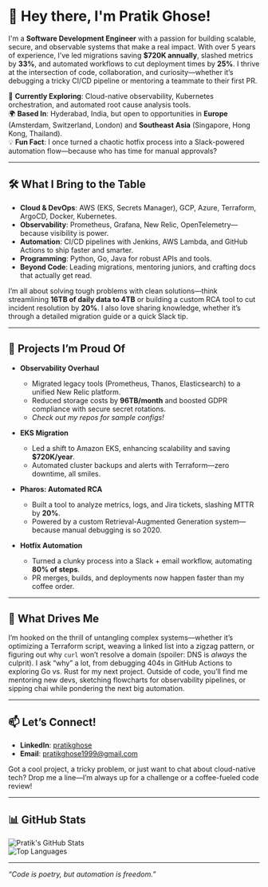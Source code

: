 # 👋 Hey there, I'm Pratik Ghose!

I'm a **Software Development Engineer** with a passion for building scalable, secure, and observable systems that make a real impact. With over 5 years of experience, I’ve led migrations saving **$720K annually**, slashed metrics by **33%**, and automated workflows to cut deployment times by **25%**. I thrive at the intersection of code, collaboration, and curiosity—whether it’s debugging a tricky CI/CD pipeline or mentoring a teammate to their first PR.

🔭 **Currently Exploring**: Cloud-native observability, Kubernetes orchestration, and automated root cause analysis tools.  
🌍 **Based In**: Hyderabad, India, but open to opportunities in **Europe** (Amsterdam, Switzerland, London) and **Southeast Asia** (Singapore, Hong Kong, Thailand).  
💡 **Fun Fact**: I once turned a chaotic hotfix process into a Slack-powered automation flow—because who has time for manual approvals?

---

## 🛠️ What I Bring to the Table

- **Cloud & DevOps**: AWS (EKS, Secrets Manager), GCP, Azure, Terraform, ArgoCD, Docker, Kubernetes.  
- **Observability**: Prometheus, Grafana, New Relic, OpenTelemetry—because visibility is power.  
- **Automation**: CI/CD pipelines with Jenkins, AWS Lambda, and GitHub Actions to ship faster and smarter.  
- **Programming**: Python, Go, Java for robust APIs and tools.  
- **Beyond Code**: Leading migrations, mentoring juniors, and crafting docs that actually get read.

I’m all about solving tough problems with clean solutions—think streamlining **16TB of daily data to 4TB** or building a custom RCA tool to cut incident resolution by **20%**. I also love sharing knowledge, whether it’s through a detailed migration guide or a quick Slack tip.

---

## 🚀 Projects I’m Proud Of

- **Observability Overhaul**  
  - Migrated legacy tools (Prometheus, Thanos, Elasticsearch) to a unified New Relic platform.  
  - Reduced storage costs by **96TB/month** and boosted GDPR compliance with secure secret rotations.  
  - *Check out my repos for sample configs!*  

- **EKS Migration**  
  - Led a shift to Amazon EKS, enhancing scalability and saving **$720K/year**.  
  - Automated cluster backups and alerts with Terraform—zero downtime, all smiles.  

- **Pharos: Automated RCA**  
  - Built a tool to analyze metrics, logs, and Jira tickets, slashing MTTR by **20%**.  
  - Powered by a custom Retrieval-Augmented Generation system—because manual debugging is so 2020.

- **Hotfix Automation**  
  - Turned a clunky process into a Slack + email workflow, automating **80% of steps**.  
  - PR merges, builds, and deployments now happen faster than my coffee order.

---

## 🌟 What Drives Me

I’m hooked on the thrill of untangling complex systems—whether it’s optimizing a Terraform script, weaving a linked list into a zigzag pattern, or figuring out why `curl` won’t resolve a domain (spoiler: DNS is *always* the culprit). I ask “why” a lot, from debugging 404s in GitHub Actions to exploring Go vs. Rust for my next project. Outside of code, you’ll find me mentoring new devs, sketching flowcharts for observability pipelines, or sipping chai while pondering the next big automation.

---

## 📫 Let’s Connect!

- **LinkedIn**: [pratikghose](https://www.linkedin.com/in/pratikghose)  
- **Email**: pratikghose1999@gmail.com  

Got a cool project, a tricky problem, or just want to chat about cloud-native tech? Drop me a line—I’m always up for a challenge or a coffee-fueled code review!

---

## 📊 GitHub Stats

![Pratik's GitHub Stats](https://github-readme-stats.vercel.app/api?username=pratikgh0se&show_icons=true&theme=radical)  
![Top Languages](https://github-readme-stats.vercel.app/api/top-langs/?username=pratikgh0se&layout=compact&theme=radical)

---

*“Code is poetry, but automation is freedom.”*  
